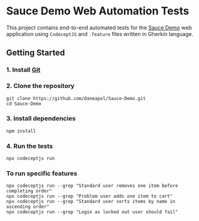 # Sauce Demo Web Automation Tests

This project contains end-to-end automated tests for the [Sauce Demo](https://www.saucedemo.com/) web application using `CodeceptJS` and `.feature` files written in Gherkin language.


## Getting Started

### 1. Install [Git](https://git-scm.com/downloads)

### 2. Clone the repository

```
git clone https://github.com/daneapol/Sauce-Demo.git
cd Sauce-Demo
```

### 3. Install dependencies

```
npm install
```

### 4. Run the tests

```
npx codeceptjs run
```

### To run specific features

```
npx codeceptjs run --grep "Standard user removes one item before completing order"
npx codeceptjs run --grep "Problem user adds one item to cart"
npx codeceptjs run --grep "Standard user sorts items by name in ascending order"
npx codeceptjs run --grep "Login as locked out user should fail"
```
